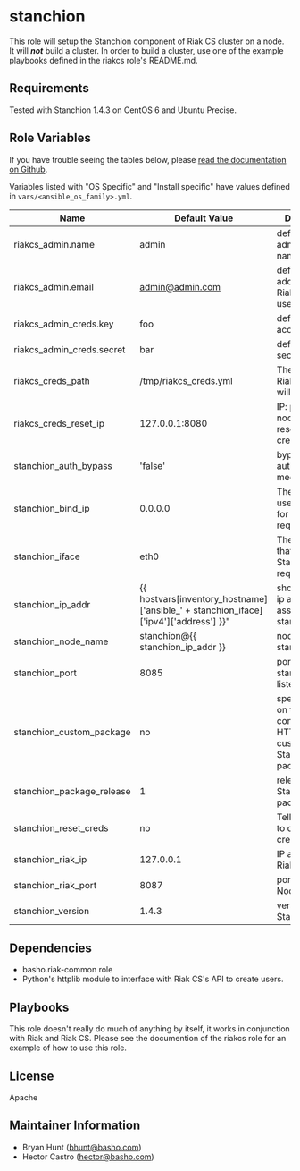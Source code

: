 stanchion
========

This role will setup the Stanchion component of Riak CS cluster on a node. It will ***not*** build a cluster.  In order to build a cluster, use one of the example playbooks defined in the riakcs role's README.md.

Requirements
------------

Tested with Stanchion 1.4.3 on CentOS 6 and Ubuntu Precise.

Role Variables
--------------

If you have trouble seeing the tables below, please [read the documentation on Github](https://github.com/basho/ansible-stanchion/blob/master/README.md).

Variables listed with "OS Specific" and "Install specific" have values defined in `vars/<ansible_os_family>.yml`.




| Name           | Default Value | Description                        |
| -------------- | ------------- | -----------------------------------|
| riakcs_admin.name | admin      | default Riak CS admin user name    |
| riakcs_admin.email | admin@admin.com | default email address for Riak CS admin user |
| riakcs_admin_creds.key | foo      | default admin access key    |
| riakcs_admin_creds.secret | bar | default admin secret key |
| riakcs_creds_path | /tmp/riakcs_creds.yml       | The path where Riak CS creds will be stored  |
| riakcs_creds_reset_ip| 127.0.0.1:8080| IP: port to CS node for resetting credentials|
| stanchion_auth_bypass | 'false'         | bypasses authentication mechanism |
| stanchion_bind_ip  | 0.0.0.0           | The IP address used to listen for Stanchion requests.   |
| stanchion_iface | eth0       | The interface that listens for Stanchion requests.   |
| stanchion_ip_addr| {{ hostvars[inventory_hostname]['ansible_' + stanchion_iface]['ipv4']['address'] }}"             |  shortcut for the ip address associated with stanchion_iface |
| stanchion_node_name | stanchion@{{ stanchion_ip_addr }} | node name for stanchion node |
| stanchion_port   | 8085| port which stanchion listens.|
| stanchion_custom_package| no | specify a path on the Ansible control, or HTTP URL, to a custom Stanchion package.|
|stanchion_package_release| 1| release of Stanchion package|
| stanchion_reset_creds| no             | Tell stanchion to obtain new credentials|
| stanchion_riak_ip | 127.0.0.1 | IP address of a Riak Node |
| stanchion_riak_port| 8087             | port of Riak Node
| stanchion_version | 1.4.3 |version of Stanchion |



Dependencies
------------
* basho.riak-common role
* Python's httplib module to interface with Riak CS's API to create users.


Playbooks
-------

This role doesn't really do much of anything by itself, it works in conjunction with Riak and Riak CS.  Please see the documention of the riakcs role for an example of how to use this role.


License
-------

Apache

Maintainer Information
------------------

- Bryan Hunt (<bhunt@basho.com>)
- Hector Castro (<hector@basho.com>)
